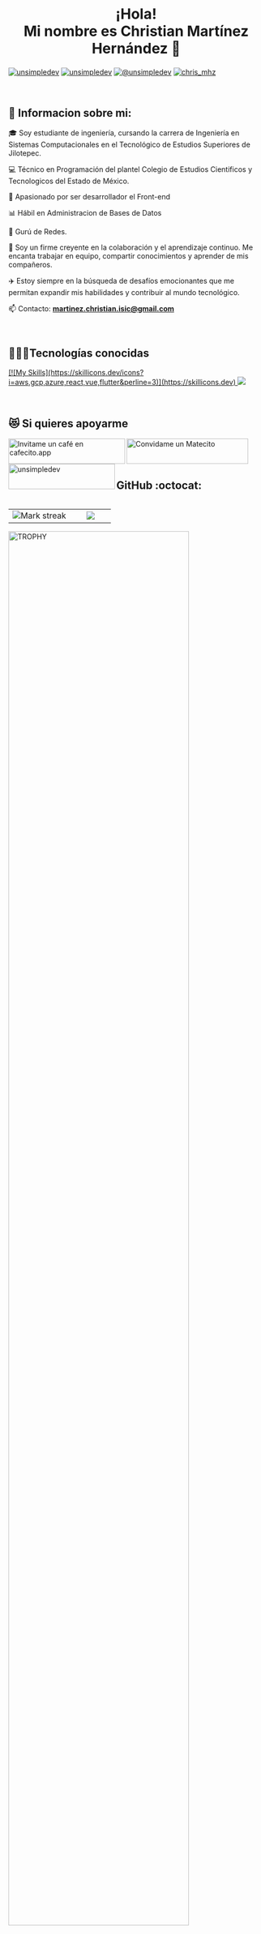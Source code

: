 <h1 align="center">¡Hola! 
  <br> Mi nombre es Christian Martínez Hernández 👨</h1> 
<p align="left">

<a href="https://www.linkedin.com/in/christian-martinez-72a4542a6" target="_blank"><img align="center" src="https://img.shields.io/badge/LinkedIn-0077B5?style=for-the-badge&logo=linkedin&logoColor=white" alt="unsimpledev"/></a>
<a href="https://www.facebook.com/profile.php?id=100009895803782&mibextid=LQQJ4d" target="blank"><img align="center" src="https://img.shields.io/badge/Facebook-1877F2?style=for-the-badge&logo=facebook&logoColor=white" alt="unsimpledev"  /></a>
<a href = "martinez.christian.isic@gmail.com" target="blank"><img align="center" src="https://img.shields.io/badge/Gmail-D14836?style=for-the-badge&logo=gmail&logoColor=white" alt="@unsimpledev"  /></a>
<a href="https://www.instagram.com/chris_mhz?igsh=OGQ5ZDc2ODk2ZA%3D%3D&utm_source=qr" target="_blank"><img align="center" src="https://img.shields.io/badge/Instagram-E4405F?style=for-the-badge&logo=instagram&logoColor=white" alt="chris_mhz"/></a>
</a>


  </p>
<br>
<h2>👨 Informacion sobre mi: </h2>
<!--Intro start-->

<p align="left">
🎓 Soy estudiante de ingeniería, cursando la carrera de Ingeniería en Sistemas Computacionales en el Tecnológico de Estudios Superiores de Jilotepec.

💻 Técnico en Programación del plantel Colegio de Estudios Cientificos y Tecnologicos del Estado de México.

🎥 Apasionado por ser desarrollador el Front-end

📊 Hábil en Administracion de Bases de Datos

🔌 Gurú de Redes.

🙏 Soy un firme creyente en la colaboración y el aprendizaje continuo. Me encanta trabajar en equipo, compartir conocimientos y aprender de mis compañeros. 

✈️ Estoy siempre en la búsqueda de desafíos emocionantes que me permitan expandir mis habilidades y contribuir al mundo tecnológico.

📫 Contacto: **martinez.christian.isic@gmail.com**
<!--Intro end-->
  </p>
<br>

<h2>👨🏻‍💻Tecnologías conocidas</h2>
<!--tech stack icons-->
<p align="left">
  <a href="https://skillicons.dev">
  [![My Skills](https://skillicons.dev/icons?i=aws,gcp,azure,react,vue,flutter&perline=3)](https://skillicons.dev)
    <img src="https://skillicons.dev/icons?i=androidstudio,c,cs,cpp,java,php,dart,flutter,py,dotnet,css,html,js,nodejs,mysql,sqlite,firebase,git,github,postman,eclipse,vscode,linux,ps&perline=12" />
  </a>
</p>
<br>

<!------------------------->
<div id="apoyo">
<h2>😻 Si quieres apoyarme</h2>
  <p align="left">
 <a href='https://cafecito.app/unsimpledev' rel='noopener' target='_blank'><img srcset='https://cdn.cafecito.app/imgs/buttons/button_1.png 1x, https://cdn.cafecito.app/imgs/buttons/button_1_2x.png 2x, https://cdn.cafecito.app/imgs/buttons/button_1_3.75x.png 3.75x' src='https://cdn.cafecito.app/imgs/buttons/button_1.png' alt='Invitame un café en cafecito.app' align="left" height="50" width="230"/></a>
    
<a href='https://matecito.co/unsimpledev' rel='noopener' target='_blank'><img srcset='https://www.matecito.co/public/button_11.png 1x, https://www.matecito.co/public/button_11_2x.png 2x, https://www.matecito.co/public/button_11_3.75x.png 3.75x' src='https://www.matecito.co/public/button_11.png' alt='Convidame un Matecito' align="left" height="50" width="240" /></a>

    
    
<a href="https://ko-fi.com/unsimpledev"> <img align="left" src="https://cdn.ko-fi.com/cdn/kofi3.png?v=3" height="50" width="210" alt="unsimpledev" /></a>
  </p>
</div>
  <br>
<br><br>

<h2>GitHub :octocat:</h2>
<!--- stats & Trophy (start) -->
<p align="center">
  <!--- stats (start) -->
<table align="left">
<tr border="none">
<td width="60%" align="center">

<!--  <img  align="center"  src="https://github-readme-stats.vercel.app/api?username=unsimpledev&theme=dark&show_icons=true&count_private=true" />
  <br></br> -->
  <img  title="🔥 Get streak stats for your profile at git.io/streak-stats" alt="Mark streak" src="https://github-readme-streak-stats.herokuapp.com/?user=unsimpledev&theme=dark&hide_border=false" /> 
</td>

<td width="40%" align="center">

  <img  align="center"  src="https://github-readme-stats.anuraghazra1.vercel.app/api/top-langs/?username=unsimpledev&theme=dark&hide_border=false&no-bg=true&no-frame=true&langs_count=10"/>

  </td>
</tr>
</table>
<!--- stats (end) -->

<!--- trophy (start) -->
<div align=left>
  <a href="https://github.com/ryo-ma/github-profile-trophy" title="Go to Source">
      <img align="center" width=84% src="https://github-profile-trophy.vercel.app/?username=unsimpledev&theme=radical&row=1&column=7&margin-h=15&margin-w=5&no-bg=true" alt="TROPHY" />
    </a>
</div>
<!--- trophy (start) -->


</p>        
<!--- stats (end) -->
